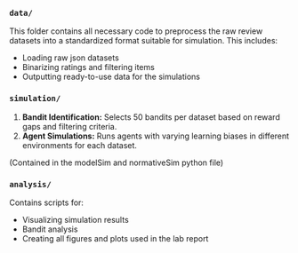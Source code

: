 ### `data/`
This folder contains all necessary code to preprocess the raw review datasets into a standardized format suitable for simulation. This includes:
- Loading raw json datasets 
- Binarizing ratings and filtering items
- Outputting ready-to-use data for the simulations

### `simulation/`
1. **Bandit Identification:** Selects 50 bandits per dataset based on reward gaps and filtering criteria.
2. **Agent Simulations:** Runs agents with varying learning biases in different environments for each dataset.

(Contained in the modelSim and normativeSim python file)

### `analysis/`
Contains scripts for:
- Visualizing simulation results
- Bandit analysis
- Creating all figures and plots used in the lab report

